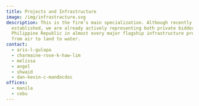 ```yaml
---
title: Projects and Infrastructure
image: /img/infrastracture.svg
description: This is the firm’s main specialization. Although recently
  established, we are already actively representing both private bidders and the
  Philippine Republic in almost every major flagship infrastructure project —
  from air to land to water.
contact:
  - aris-l-gulapa
  - charmaine-rose-k-haw-lim
  - melissa
  - angel
  - shwaid
  - dan-kevin-c-mandocdoc
offices:
  - manila
  - cebu
---
```

